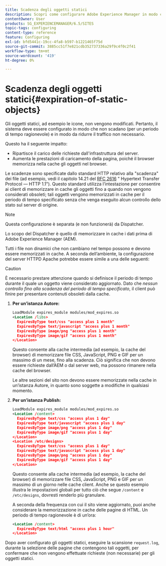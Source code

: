 ```yaml
---
title: Scadenza degli oggetti statici
description: Scopri come configurare Adobe Experience Manager in modo che gli oggetti statici non scadano (per un periodo di tempo ragionevole).
contentOwner: User
products: SG_EXPERIENCEMANAGER/6.5/SITES
topic-tags: configuring
content-type: reference
feature: Configuring
exl-id: bfd5441c-19cc-4fa8-b597-b1221465f75d
source-git-commit: 3885cc51f7e821cdb352737336a29f9c4f0c2f41
workflow-type: tm+mt
source-wordcount: '419'
ht-degree: 0%

---
```


# Scadenza degli oggetti statici{#expiration-of-static-objects}

Gli oggetti statici, ad esempio le icone, non vengono modificati. Pertanto, il sistema deve essere configurato in modo che non scadano (per un periodo di tempo ragionevole) e in modo da ridurre il traffico non necessario.

Questo ha il seguente impatto:

* Ripartisce il carico delle richieste dall&#39;infrastruttura del server.
* Aumenta le prestazioni di caricamento della pagina, poiché il browser memorizza nella cache gli oggetti nel browser.

Le scadenze sono specificate dallo standard HTTP relativo alla &quot;scadenza&quot; dei file (ad esempio, vedi il capitolo 14.21 del [RFC 2616](https://www.ietf.org/rfc/rfc2616.txt) &quot; Hypertext Transfer Protocol — HTTP 1.1&quot;). Questo standard utilizza l’intestazione per consentire ai client di memorizzare in cache gli oggetti fino a quando non vengono considerati obsoleti; tali oggetti vengono memorizzati in cache per il periodo di tempo specificato senza che venga eseguito alcun controllo dello stato sul server di origine.

>[!NOTE]
>
>Questa configurazione è separata (e non funzionerà) da Dispatcher.
>
>Lo scopo del Dispatcher è quello di memorizzare in cache i dati prima di Adobe Experience Manager (AEM).

Tutti i file non dinamici che non cambiano nel tempo possono e devono essere memorizzati in cache. A seconda dell’ambiente, la configurazione del server HTTPD Apache potrebbe essere simile a una delle seguenti:

>[!CAUTION]
>
>È necessario prestare attenzione quando si definisce il periodo di tempo durante il quale un oggetto viene considerato aggiornato. Dato che *nessun controllo fino alla scadenza del periodo di tempo specificato*, il client può finire per presentare contenuti obsoleti dalla cache.

1. **Per un’istanza Autore:**

   ```xml
   LoadModule expires_module modules/mod_expires.so
   <Location /libs>
     ExpiresByType text/css "access plus 1 month"
     ExpiresByType text/javascript "access plus 1 month"
     ExpiresByType image/png "access plus 1 month"
     ExpiresByType image/gif "access plus 1 month"
   </Location>
   ```

   Questo consente alla cache intermedia (ad esempio, la cache del browser) di memorizzare file CSS, JavaScript, PNG e GIF per un massimo di un mese, fino alla scadenza. Ciò significa che non devono essere richieste dall’AEM o dal server web, ma possono rimanere nella cache del browser.

   Le altre sezioni del sito non devono essere memorizzate nella cache in un’istanza Autore, in quanto sono soggette a modifiche in qualsiasi momento.

1. **Per un’istanza Publish:**

   ```xml
   LoadModule expires_module modules/mod_expires.so
   <Location /content>
     ExpiresByType text/css "access plus 1 day"
     ExpiresByType text/javascript "access plus 1 day"
     ExpiresByType image/png "access plus 1 day"
     ExpiresByType image/gif "access plus 1 day"
   </Location>
   <Location /etc/designs>
     ExpiresByType text/css "access plus 1 day"
     ExpiresByType text/javascript "access plus 1 day"
     ExpiresByType image/png "access plus 1 day"
     ExpiresByType image/gif "access plus 1 day"
   </Location>
   ```

   Questo consente alla cache intermedia (ad esempio, la cache del browser) di memorizzare file CSS, JavaScript, PNG e GIF per un massimo di un giorno nelle cache client. Anche se questo esempio illustra le impostazioni globali per tutto ciò che segue `/content` e `/etc/designs`, dovresti renderlo più granulare.

   A seconda della frequenza con cui il sito viene aggiornato, puoi anche considerare la memorizzazione in cache delle pagine di HTML. Un periodo di tempo ragionevole è di un’ora:

   ```xml
   <Location /content>
     ExpiresByType text/html "access plus 1 hour"
   </Location>
   ```

Dopo aver configurato gli oggetti statici, eseguire la scansione `request.log`, durante la selezione delle pagine che contengono tali oggetti, per confermare che non vengono effettuate richieste (non necessarie) per gli oggetti statici.
